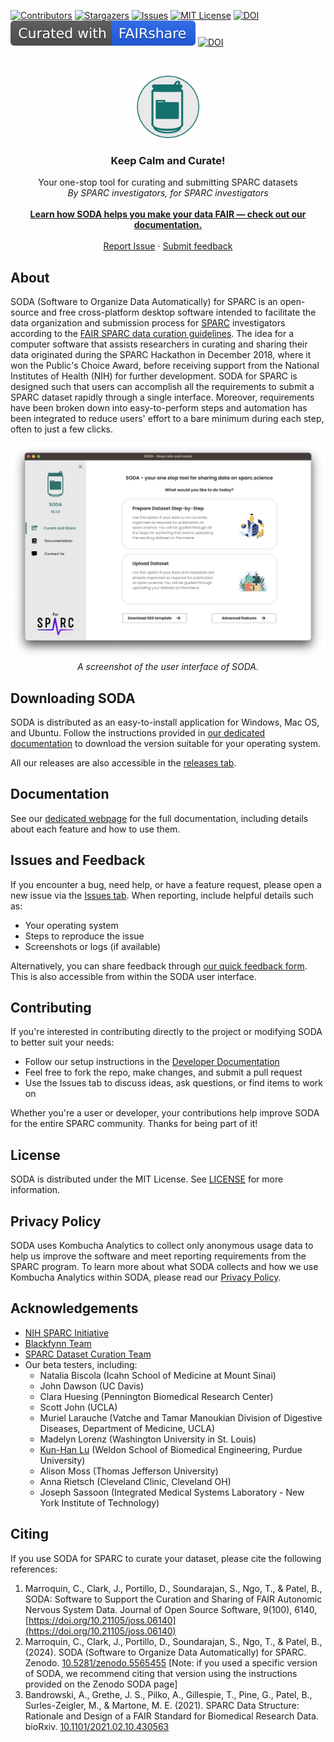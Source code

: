 [![Contributors][contributors-shield]][contributors-url]
[![Stargazers][stars-shield]][stars-url]
[![Issues][issues-shield]][issues-url]
[![MIT License][license-shield]][license-url]
[![DOI](https://zenodo.org/badge/DOI/10.5281/zenodo.5565455.svg)](https://doi.org/10.5281/zenodo.5565455)
[![Curated with FAIRshare](https://raw.githubusercontent.com/fairdataihub/FAIRshare/main/badge.svg)](https://fairdataihub.org/fairshare)
[![DOI](https://joss.theoj.org/papers/10.21105/joss.06140/status.svg)](https://doi.org/10.21105/joss.06140)

[contributors-shield]: https://img.shields.io/github/contributors/fairdataihub/SODA-for-SPARC.svg?style=flat-square
[contributors-url]: https://github.com/fairdataihub/SODA-for-SPARC/graphs/contributors
[stars-shield]: https://img.shields.io/github/stars/fairdataihub/SODA-for-SPARC.svg?style=flat-square
[stars-url]: https://github.com/fairdataihub/SODA-for-SPARC/stargazers
[issues-shield]: https://img.shields.io/github/issues/fairdataihub/SODA-for-SPARC.svg?style=flat-square
[issues-url]: https://github.com/fairdataihub/SODA-for-SPARC/issues
[license-shield]: https://img.shields.io/github/license/fairdataihub/SODA-for-SPARC.svg?style=flat-square
[license-url]: https://github.com/fairdataihub/SODA-for-SPARC/blob/main/LICENSE

<!-- HEADER -->
<br />
<p align="center">
  <a href="#">
    <img src="/src/renderer/src/assets/img/logo-can1024-grey-circle.png" alt="Logo" width="100" height="100">
  </a>

  <h3 align="center">Keep Calm and Curate!</h3>

  <p align="center">
    Your one-stop tool for curating and submitting SPARC datasets <br/>
   <i> By SPARC investigators, for SPARC investigators </i>
    <br />
    <br />
    <a href="https://docs.sodaforsparc.io/"><strong>Learn how SODA helps you make your data FAIR — check out our documentation.</strong></a>
    <br />
    <br />
    <a href="https://github.com/fairdataihub/SODA-for-SPARC/issues">Report Issue</a>
    ·
    <a href="https://docs.google.com/forms/d/e/1FAIpQLSfyUw2_NI1-2tlAr8oB5_JcJ_yjTB-zUDt9skfGjNU9qjITwg/viewform?ts=5e433bea">Submit feedback </a>
  </p>
</p>

## About

SODA (Software to Organize Data Automatically) for SPARC is an open-source and free cross-platform desktop software intended to facilitate the data organization and submission process for [SPARC](https://commonfund.nih.gov/sparc) investigators according to the [FAIR SPARC data curation guidelines](https://sparc.science/help/7k8nEPuw3FjOq2HuS8OVsd#top). The idea for a computer software that assists researchers in curating and sharing their data originated during the SPARC Hackathon in December 2018, where it won the Public's Choice Award, before receiving support from the National Institutes of Health (NIH) for further development. SODA for SPARC is designed such that users can accomplish all the requirements to submit a SPARC dataset rapidly through a single interface. Moreover, requirements have been broken down into easy-to-perform steps and automation has been integrated to reduce users' effort to a bare minimum during each step, often to just a few clicks.

<p align="center">
  <img src="./docs/SODA-HOMEPAGE.png" alt="interface" width="600">
  <br/>
  <i> A screenshot of the user interface of SODA. </i>
  </img>
</p>

## Downloading SODA

SODA is distributed as an easy-to-install application for Windows, Mac OS, and Ubuntu. Follow the instructions provided in [our dedicated documentation](https://docs.sodaforsparc.io/docs/getting-started/download-soda) to download the version suitable for your operating system.

All our releases are also accessible in the [releases tab](https://github.com/fairdataihub/SODA-for-SPARC/releases/latest).

## Documentation

See our [dedicated webpage](https://docs.sodaforsparc.io/) for the full documentation, including details about each feature and how to use them.

## Issues and Feedback

If you encounter a bug, need help, or have a feature request, please open a new issue via the [Issues tab](https://github.com/fairdataihub/SODA-for-SPARC/issues). When reporting, include helpful details such as:

- Your operating system
- Steps to reproduce the issue
- Screenshots or logs (if available)

Alternatively, you can share feedback through [our quick feedback form](https://docs.google.com/forms/d/e/1FAIpQLSfyUw2_NI1-2tlAr8oB5_JcJ_yjTB-zUDt9skfGjNU9qjITwg/viewform?ts=5e433bea). This is also accessible from within the SODA user interface.

## Contributing

If you're interested in contributing directly to the project or modifying SODA to better suit your needs:

- Follow our setup instructions in the [Developer Documentation](https://docs.sodaforsparc.io/docs/developer-documentation/project-setup)
- Feel free to fork the repo, make changes, and submit a pull request
- Use the Issues tab to discuss ideas, ask questions, or find items to work on

Whether you're a user or developer, your contributions help improve SODA for the entire SPARC community. Thanks for being part of it!

## License

SODA is distributed under the MIT License. See [LICENSE](https://github.com/fairdataihub/SODA-for-SPARC/blob/main/LICENSE) for more information.

## Privacy Policy

SODA uses Kombucha Analytics to collect only anonymous usage data to help us improve the software and meet reporting requirements from the SPARC program. To learn more about what SODA collects and how we use Kombucha Analytics within SODA, please read our [Privacy Policy](https://github.com/fairdataihub/SODA-for-SPARC/wiki/Privacy-Policy).

## Acknowledgements

- [NIH SPARC Initiative](https://commonfund.nih.gov/sparc)
- [Blackfynn Team](https://www.blackfynn.com/)
- [SPARC Dataset Curation Team](https://github.com/SciCrunch/sparc-curation)
- Our beta testers, including:
  - Natalia Biscola (Icahn School of Medicine at Mount Sinai)
  - John Dawson (UC Davis)
  - Clara Huesing (Pennington Biomedical Research Center)
  - Scott John (UCLA)
  - Muriel Larauche (Vatche and Tamar Manoukian Division of Digestive Diseases, Department of Medicine, UCLA)
  - Madelyn Lorenz (Washington University in St. Louis)
  - [Kun-Han Lu](https://scholar.google.com/citations?user=lo1TkqwAAAAJ&hl=en&oi=ao) (Weldon School of Biomedical Engineering, Purdue University)
  - Alison Moss (Thomas Jefferson University)
  - Anna Rietsch (Cleveland Clinic, Cleveland OH)
  - Joseph Sassoon (Integrated Medical Systems Laboratory - New York Institute of Technology)

## Citing

If you use SODA for SPARC to curate your dataset, please cite the following references:

1. Marroquin, C., Clark, J., Portillo, D., Soundarajan, S., Ngo, T., & Patel, B., SODA: Software to Support the Curation and Sharing of FAIR Autonomic Nervous System Data. Journal of Open Source Software, 9(100), 6140, [https://doi.org/10.21105/joss.06140](https://doi.org/10.21105/joss.06140)
2. Marroquin, C., Clark, J., Portillo, D., Soundarajan, S., Ngo, T., & Patel, B., (2024). SODA (Software to Organize Data Automatically) for SPARC. Zenodo. [10.5281/zenodo.5565455](https://doi.org/10.5281/zenodo.5565455) [Note: if you used a specific version of SODA, we recommend citing that version using the instructions provided on the Zenodo SODA page]
3. Bandrowski, A., Grethe, J. S., Pilko, A., Gillespie, T., Pine, G., Patel, B., Surles-Zeigler, M., & Martone, M. E. (2021). SPARC Data Structure: Rationale and Design of a FAIR Standard for Biomedical Research Data. bioRxiv. [10.1101/2021.02.10.430563](https://doi.org/10.1101/2021.02.10.430563)
